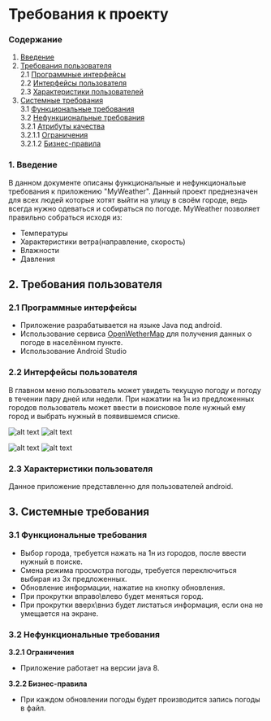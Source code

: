 # Требования к проекту### Содержание1. [Введение](#1)2. [Требования пользователя](#2) <br>2.1 [Программные интерфейсы](#2.1) <br>2.2 [Интерфейсы пользователя](#2.2) <br>2.3 [Характеристики пользователей](#2.3)<br>3. [Системные требования](#3)<br>3.1 [Функциональные требования](#3.1)<br> 3.2 [Нефункциональные требования](#3.2)<br>3.2.1 [Атрибуты качества](#3.2.1)<br>3.2.1.1 [Ограничения](#3.2.1.1)<br>3.2.1.2 [Бизнес-правила](#3.2.1.2)<br>### 1. Введение <a name="1"></a>В данном документе описаны функциональные и нефункциональые требования к приложению "MyWeather".Данный проект преднезначен для всех людей которые хотят выйти на улицу в своём городе, ведь всегда нужно одеваться и собираться по погоде.MyWeather позволяет правильно собраться исходя из:* Температуры* Характеристики ветра(направление, скорость)* Влажности* Давления## 2. Требования пользователя <a name="2"></a>### 2.1 Программные интерфейсы <a name="2.1"></a>* Приложение разрабатывается на языке Java под android.* Использование сервиса [OpenWetherMap](https://openweathermap.org) для получения данных о погоде в населённом пункте.* Использование Android Studio### 2.2 Интерфейсы пользователя <a name="2.2"></a>В главном меню пользователь может увидеть текущую погоду и погоду в течении пару дней или недели. При нажатии на 1н из предложенных городов пользователь может ввести в поисковое поле нужный ему город и выбрать нужный в появившемся списке.![alt text](https://github.com/vampir9939/Tritpo/blob/master/MyWeather/Documentation/Mockup/MainMenu.PNG "Application main window")![alt text](https://github.com/vampir9939/Tritpo/blob/master/MyWeather/Documentation/Mockup/MainMenu48h.PNG "Application main window 48h")![alt text](https://github.com/vampir9939/Tritpo/blob/master/MyWeather/Documentation/Mockup/MainMenuWeek.PNG "Application main window Week")![alt text](https://github.com/vampir9939/Tritpo/blob/master/MyWeather/Documentation/Mockup/СhooseSity.PNG "СhooseSity")### 2.3 Характеристики пользователя <a name="2.3"></a>Данное приложение представленно для пользователей android.## 3. Системные требования <a name="3"></a>### 3.1 Функциональные требования <a name="3.1"></a>* Выбор города, требуется нажать на 1н из городов, после ввести нужный в поиске.* Смена режима просмотра погоды, требуется переключиться выбирая из 3х предложенных.* Обновление информации, нажатие на кнопку обновления.* При прокрутки вправо\влево будет меняться город.* При прокрутки вверх\вниз будет листаться информация, если она не умещается на экране.### 3.2 Нефункциональные требования <a name="3.2"></a>**3.2.1 Ограничения <a name="3.2.1.1"></a>*** Приложение работает на версии java 8.**3.2.2 Бизнес-правила <a name="3.2.1.2"></a>*** При каждом обновлении погоды будет производится запись погоды в файл.